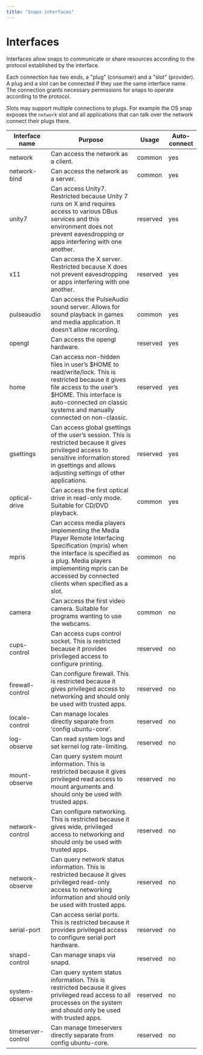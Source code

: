 ```yaml
---
title: "Snaps interfaces"
---
```


# Interfaces

Interfaces allow snaps to communicate or share resources according to the
protocol established by the interface.

Each connection has two ends, a "plug" (consumer) and a "slot" (provider).  A
plug and a slot can be connected if they use the same interface name.  The
connection grants necessary permissions for snaps to operate according to the
protocol.

Slots may support multiple connections to plugs.  For example the OS snap
exposes the ``network`` slot and all applications that can talk over the
network connect their plugs there.

| Interface name     | Purpose                                                                                                                                                                                                                                    | Usage    | Auto-connect |
|--------------------|--------------------------------------------------------------------------------------------------------------------------------------------------------------------------------------------------------------------------------------------|----------|--------------|
| network            | Can access the network as a client.                                                                                                                                                                                                        | common   | yes          |
| network-bind       | Can access the network as a server.                                                                                                                                                                                                        | common   | yes          |
| unity7             | Can access Unity7. Restricted because Unity 7 runs on X and requires access to various DBus services and this environment does not prevent eavesdropping or apps interfering with one another.                                             | reserved | yes          |
| x11                | Can access the X server. Restricted because X does not prevent eavesdropping or apps interfering with one another.                                                                                                                         | reserved | yes          |
| pulseaudio         | Can access the PulseAudio sound server. Allows for sound playback in games and media application. It doesn’t allow recording.                                                                                                              | common   | yes          |
| opengl             | Can access the opengl hardware.                                                                                                                                                                                                            | reserved | yes          |
| home               | Can access non-hidden files in user’s $HOME to read/write/lock. This is restricted because it gives file access to the user’s $HOME. This interface is auto-connected on classic systems and manually connected on non-classic.            | reserved | yes          |
| gsettings          | Can access global gsettings of the user’s session. This is restricted because it gives privileged access to sensitive information stored in gsettings and allows adjusting settings of other applications.                                 | reserved | yes          |
| optical-drive      | Can access the first optical drive in read-only mode. Suitable for CD/DVD playback.                                                                                                                                                        | common   | yes          |
| mpris              | Can access media players implementing the Media Player Remote Interfacing Specification (mpris) when the interface is specified as a plug. Media players implementing mpris can be accessed by connected clients when specified as a slot. | common   | no           |
| camera             | Can access the first video camera. Suitable for programs wanting to use the webcams.                                                                                                                                                       | common   | no           |
| cups-control       | Can access cups control socket. This is restricted because it provides privileged access to configure printing.                                                                                                                            | reserved | no           |
| firewall-control   | Can configure firewall. This is restricted because it gives privileged access to networking and should only be used with trusted apps.                                                                                                     | reserved | no           |
| locale-control     | Can manage locales directly separate from ‘config ubuntu-core’.                                                                                                                                                                            | reserved | no           |
| log-observe        | Can read system logs and set kernel log rate-limiting.                                                                                                                                                                                     | reserved | no           |
| mount-observe      | Can query system mount information. This is restricted because it gives privileged read access to mount arguments and should only be used with trusted apps.                                                                               | reserved | no           |
| network-control    | Can configure networking. This is restricted because it gives wide, privileged access to networking and should only be used with trusted apps.                                                                                             | reserved | no           |
| network-observe    | Can query network status information. This is restricted because it gives privileged read-only access to networking information and should only be used with trusted apps.                                                                 | reserved | no           |
| serial-port        | Can access serial ports. This is restricted because it provides privileged access to configure serial port hardware.                                                                                                                       | reserved | no           |
| snapd-control      | Can manage snaps via snapd.                                                                                                                                                                                                                | reserved | no           |
| system-observe     | Can query system status information. This is restricted because it gives privileged read access to all processes on the system and should only be used with trusted apps.                                                                  | reserved | no           |
| timeserver-control | Can manage timeservers directly separate from config ubuntu-core.                                                                                                                                                                          | reserved |no           |
